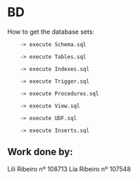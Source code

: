 # BD

How to get the database sets:


```
    -> execute Schema.sql

    -> execute Tables.sql

    -> execute Indexes.sql

    -> execute Trigger.sql

    -> execute Procedures.sql

    -> execute View.sql

    -> execute UDF.sql

    -> execute Inserts.sql
```

## Work done by:
Lili Ribeiro nº 108713
Lia Ribeiro nº 107548

